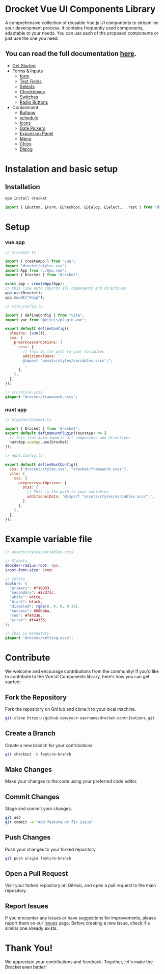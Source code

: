 # Drocket Vue UI Components Library

A comprehensive collection of reusable Vue.js UI components to streamline your development process. It contains frequently used components, adaptable to your needs. You can use each of the proposed components or just use the one you need.

## You can read the full documentation [here](https://drocket-doc.vercel.app/).

- [Get Started](https://drocket-doc.vercel.app/)
- Forms & Inputs
  - [form](https://drocket-doc.vercel.app/form)
  - [Text Fields](https://drocket-doc.vercel.app/form/text-fields)
  - [Selects](https://drocket-doc.vercel.app/form/selects)
  - [Checkboxes](https://drocket-doc.vercel.app/form/checkboxes)
  - [Switches](https://drocket-doc.vercel.app/form/switches)
  - [Radio Buttons](https://drocket-doc.vercel.app/form/radio-buttons)
- Containment
  - [Buttons](https://drocket-doc.vercel.app/buttons)
  - [schedule](https://drocket-doc.vercel.app/schedule)
  - [Icons](https://drocket-doc.vercel.app/icons)
  - [Date Pickers](https://drocket-doc.vercel.app/date-picker)
  - [Expansion Panel](https://drocket-doc.vercel.app/expansion-panel)
  - [Menu](https://drocket-doc.vercel.app/menu)
  - [Chips ](https://drocket-doc.vercel.app/chips)
  - [Dialog ](https://drocket-doc.vercel.app/dialog)

# Instalation and basic setup

## Installation

```bash
npm install drocket
```

```javascript
import { EButton, EForm, ECheckbox, EDIalog, ESelect,...rest } from "drocket";
```

# Setup

### vue app

```javascript
// src/main.ts

import { createApp } from "vue";
import "drocket/styles.css";
import App from "./App.vue";
import { Drocket } from "drocket";

const app = createApp(App);
// this line auto imports all components and directives
app.use(Drocket);
app.mount("#app");
```

```javascript
// vite.config.ts

import { defineConfig } from "vite";
import vue from "@vitejs/plugin-vue";

export default defineConfig({
  plugins: [vue()],
  css: {
    preprocessorOptions: {
      scss: {
        // This is the path to your variables
        additionalData: `          
        @import "assets/styles/variables.scss";";
        `,
      },
    },
  },
});
```

```scss
// src/style.scss
@import "drocket/framework.scss";
```

### nuxt app

```javascript
// plugins/drocket.ts

import { Drocket } from "drocket";
export default defineNuxtPlugin((nuxtApp) => {
  // this line auto imports all components and directives
  nuxtApp.vueApp.use(Drocket);
});
```

```javascript
// nuxt.config.ts

export default defineNuxtConfig({
  css: ["drocket/styles.css", "drocket/framework.scss"],
  vite: {
    css: {
      preprocessorOptions: {
        scss: {
          // This is the path to your variables
          additionalData: '@import "assets/styles/variables.scss";',
        },
      },
    },
  },
});
```

# Example variable file

```scss
// assets/styles/variables.scss

// Globals
$border-radius-root: 4px;
$root-font-size: 2rem;

// Colors
$colors: (
  "primary": #f19933,
  "secondary": #2c373c,
  "white": white,
  "black": black,
  "disabled": rgba(0, 0, 0, 0.38),
  "success": #66bb6a,
  "red": #f44336,
  "error": #f44336,
);

// This is mandatory
@import "drocket/setting.scss";
```

# Contribute

We welcome and encourage contributions from the community! If you'd like to contribute to the Vue UI Components library, here's how you can get started:

## Fork the Repository

Fork the repository on GitHub and clone it to your local machine.

```bash
git clone https://github.com/your-username/drocket-contributions.git
```

## Create a Branch

Create a new branch for your contributions.

```bash
git checkout -b feature-branch
```

## Make Changes

Make your changes to the code using your preferred code editor.

## Commit Changes

Stage and commit your changes.

```bash
git add .
git commit -m "Add feature or fix issue"
```

## Push Changes

Push your changes to your forked repository.

```bash
git push origin feature-branch
```

## Open a Pull Request

Visit your forked repository on GitHub, and open a pull request to the main repository.

## Report Issues

If you encounter any issues or have suggestions for improvements, please report them on our [Issues](https://github.com/everleandro/drocket/issues) page. Before creating a new issue, check if a similar one already exists.

# Thank You!

We appreciate your contributions and feedback. Together, let's make the Drocket even better!
